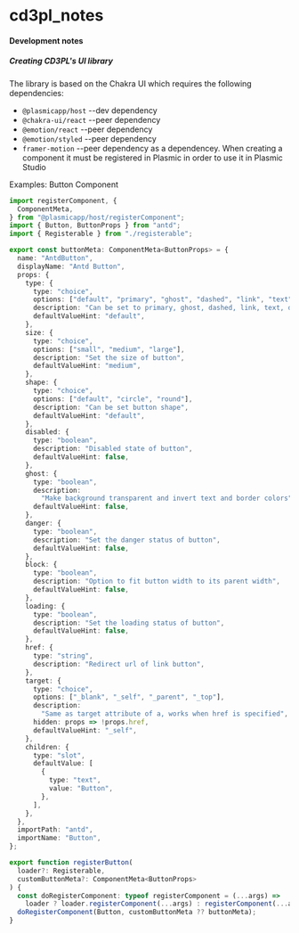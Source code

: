 # cd3pl_notes
#### Development notes
##### Creating CD3PL's UI library
The library is based on the Chakra UI which requires the following dependencies: 
- `@plasmicapp/host` --dev dependency
- `@chakra-ui/react` --peer dependency
- `@emotion/react` --peer dependency
- `@emotion/styled` --peer dependency
- `framer-motion` --peer dependency
as a dependencey.
When creating a component it must be registered in Plasmic in order to use it in Plasmic Studio

Examples:
Button Component

```typescript
import registerComponent, {
  ComponentMeta,
} from "@plasmicapp/host/registerComponent";
import { Button, ButtonProps } from "antd";
import { Registerable } from "./registerable";

export const buttonMeta: ComponentMeta<ButtonProps> = {
  name: "AntdButton",
  displayName: "Antd Button",
  props: {
    type: {
      type: "choice",
      options: ["default", "primary", "ghost", "dashed", "link", "text"],
      description: "Can be set to primary, ghost, dashed, link, text, default",
      defaultValueHint: "default",
    },
    size: {
      type: "choice",
      options: ["small", "medium", "large"],
      description: "Set the size of button",
      defaultValueHint: "medium",
    },
    shape: {
      type: "choice",
      options: ["default", "circle", "round"],
      description: "Can be set button shape",
      defaultValueHint: "default",
    },
    disabled: {
      type: "boolean",
      description: "Disabled state of button",
      defaultValueHint: false,
    },
    ghost: {
      type: "boolean",
      description:
        "Make background transparent and invert text and border colors",
      defaultValueHint: false,
    },
    danger: {
      type: "boolean",
      description: "Set the danger status of button",
      defaultValueHint: false,
    },
    block: {
      type: "boolean",
      description: "Option to fit button width to its parent width",
      defaultValueHint: false,
    },
    loading: {
      type: "boolean",
      description: "Set the loading status of button",
      defaultValueHint: false,
    },
    href: {
      type: "string",
      description: "Redirect url of link button",
    },
    target: {
      type: "choice",
      options: ["_blank", "_self", "_parent", "_top"],
      description:
        "Same as target attribute of a, works when href is specified",
      hidden: props => !props.href,
      defaultValueHint: "_self",
    },
    children: {
      type: "slot",
      defaultValue: [
        {
          type: "text",
          value: "Button",
        },
      ],
    },
  },
  importPath: "antd",
  importName: "Button",
};

export function registerButton(
  loader?: Registerable,
  customButtonMeta?: ComponentMeta<ButtonProps>
) {
  const doRegisterComponent: typeof registerComponent = (...args) =>
    loader ? loader.registerComponent(...args) : registerComponent(...args);
  doRegisterComponent(Button, customButtonMeta ?? buttonMeta);
}
```

